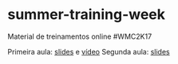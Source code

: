 # summer-training-week
Material de treinamentos online #WMC2K17

Primeira aula: [slides](https://goo.gl/PvNojF) e [vídeo](https://www.youtube.com/watch?v=owefhaTT0AQ)
Segunda aula: [slides](https://goo.gl/JmjeKg)
